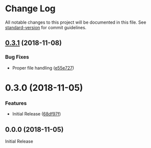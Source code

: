 # Change Log

All notable changes to this project will be documented in this file. See [standard-version](https://github.com/conventional-changelog/standard-version) for commit guidelines.

<a name="0.3.1"></a>
## [0.3.1](https://github.com/GordonSmith/dashy-app/compare/v0.3.0...v0.3.1) (2018-11-08)


### Bug Fixes

*  Proper file handling ([e55e727](https://github.com/GordonSmith/dashy-app/commit/e55e727))



<a name="0.3.0"></a>
# 0.3.0 (2018-11-05)


### Features

*  Initial Release ([68df97f](https://github.com/GordonSmith/dashy-app/commit/68df97f))



<a name="0.0.0"></a>
## 0.0.0 (2018-11-05)
Initial Release
